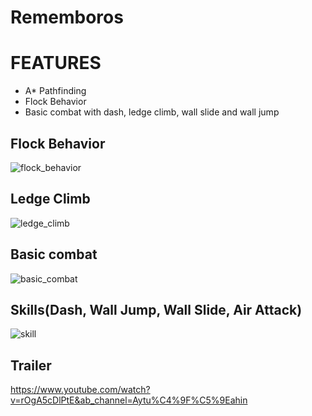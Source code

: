 # Rememboros

# FEATURES
- A* Pathfinding
- Flock Behavior
- Basic combat with dash, ledge climb, wall slide and wall jump
 
## Flock Behavior
![flock_behavior](https://github.com/aykutshahin/RememborosNew/blob/master/flockalgorithm.gif)

## Ledge Climb
![ledge_climb](https://github.com/aykutshahin/RememborosNew/blob/master/ledgeclimb.gif)

## Basic combat
![basic_combat](https://github.com/aykutshahin/RememborosNew/blob/master/enemyandplayer_meleeattack.gif)

## Skills(Dash, Wall Jump, Wall Slide, Air Attack)
![skill](https://github.com/aykutshahin/RememborosNew/blob/master/walljump_slide_dash_airattack.gif)

## Trailer
https://www.youtube.com/watch?v=rOgA5cDlPtE&ab_channel=Aytu%C4%9F%C5%9Eahin
